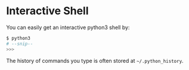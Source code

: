 # Interactive Shell

You can easily get an interactive python3 shell by:

```sh
$ python3
# --snip--
>>>
```

The history of commands you type is often stored at `~/.python_history`.


